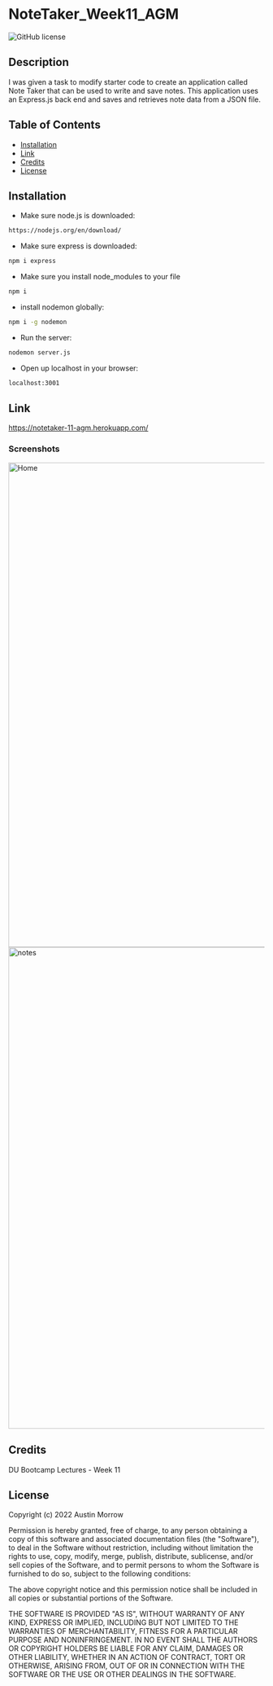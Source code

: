 # NoteTaker_Week11_AGM
![GitHub license](https://img.shields.io/badge/license-MIT-yellow.svg)
## Description
I was given a task to modify starter code to create an application called Note Taker that can be used to write and save notes. This application uses an Express.js back end and saves and retrieves note data from a JSON file.


## Table of Contents
- [Installation](#installation)
- [Link](#link)
- [Credits](#credits)
- [License](#license)

## Installation
- Make sure node.js is downloaded:
```bash
https://nodejs.org/en/download/
```
- Make sure express is downloaded:
```bash
npm i express
```

- Make sure you install node_modules to your file
```bash
npm i
```

- install nodemon globally:
```bash
npm i -g nodemon
```

- Run the server:
```bash
nodemon server.js
```
- Open up localhost in your browser:
```bash
localhost:3001
```

## Link

https://notetaker-11-agm.herokuapp.com/

### Screenshots

<img width="952" alt="Home" src="https://user-images.githubusercontent.com/82473623/159092158-6f645e91-8db0-45da-8bfb-10c6ac6d2953.png">
<img width="946" alt="notes" src="https://user-images.githubusercontent.com/82473623/159092164-75f61f45-ed15-4c9b-86d0-4e184f8bedc4.png">

## Credits
DU Bootcamp Lectures - Week 11

## License

Copyright (c) 2022 Austin Morrow

Permission is hereby granted, free of charge, to any person obtaining a copy
of this software and associated documentation files (the "Software"), to deal
in the Software without restriction, including without limitation the rights
to use, copy, modify, merge, publish, distribute, sublicense, and/or sell
copies of the Software, and to permit persons to whom the Software is
furnished to do so, subject to the following conditions:

The above copyright notice and this permission notice shall be included in all
copies or substantial portions of the Software.

THE SOFTWARE IS PROVIDED "AS IS", WITHOUT WARRANTY OF ANY KIND, EXPRESS OR
IMPLIED, INCLUDING BUT NOT LIMITED TO THE WARRANTIES OF MERCHANTABILITY,
FITNESS FOR A PARTICULAR PURPOSE AND NONINFRINGEMENT. IN NO EVENT SHALL THE
AUTHORS OR COPYRIGHT HOLDERS BE LIABLE FOR ANY CLAIM, DAMAGES OR OTHER
LIABILITY, WHETHER IN AN ACTION OF CONTRACT, TORT OR OTHERWISE, ARISING FROM,
OUT OF OR IN CONNECTION WITH THE SOFTWARE OR THE USE OR OTHER DEALINGS IN THE
SOFTWARE.
